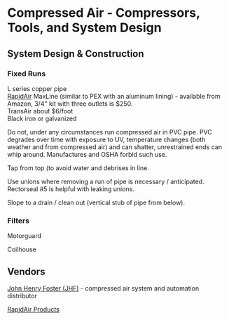 # Compressed Air - Compressors, Tools, and System Design

## System Design & Construction

### Fixed Runs

L series copper pipe  
[RapidAir](https://rapidairproducts.com) MaxLine (similar to PEX with an aluminum lining) - available from Amazon, 3/4" kit with three outlets is $250.  
TransAir about $6/foot  
Black iron or galvanized  

Do not, under any circumstances run compressed air in PVC pipe. PVC degrades over time with exposure to UV, temperature changes (both weather and from compressed air) and can shatter, unrestrained ends can whip around. Manufactures and OSHA forbid such use.

Tap from top (to avoid water and debrises in line.

Use unions where removing a run of pipe is necessary / anticipated. Rectorseal #5 is helpful with leaking unions.

Slope to a drain / clean out (vertical stub of pipe from below).

### Filters

Motorguard

Coilhouse

## Vendors

[John Henry Foster (JHF)](https://jhfoster.com) - compressed air system and automation distributor

[RapidAir Products](https://rapidairproducts.com)
